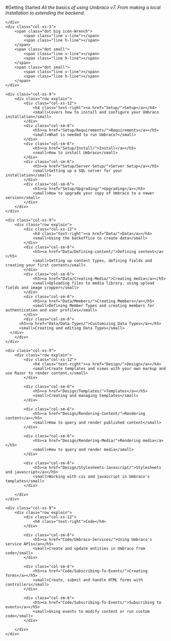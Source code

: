 #Getting Started
*All the basics of using Umbraco v7. From making a local installation to extending the backend.*

<div class="row implementation">
	<div class="col-sm-12"></div>
</div>

<div class="row">
	<div class="col-xs-3 point">

	</div>
	<div class="col-xs-3">
		<span class="dot big icon-Wrench">
			<span class="line v-line"></span>
			<span class="line h-line"></span>
		</span>
		<span class="dot small">
			<span class="line v-line"></span>
			<span class="line h-line"></span>
		</span>
		<span class="dot small">
			<span class="line v-line"></span>
			<span class="line h-line"></span>
		</span>
	</div>

	<div class="col-xs-9">
		<div class="row explain">
			<div class="col-xs-12">
				<h4 class="text-right"><a href="Setup/">Setup</a></h4>
				<small>Covers how to install and configure your Umbraco installation</small>
			</div>
			<div class="col-sm-6">
				<h5><a href="Setup/Requirements/">Requirements</a></h5>
				<small>What is needed to run Umbraco?</small>
			</div>
			<div class="col-sm-6">
				<h5><a href="Setup/Install/">Install</a></h5>
				<small>How to install Umbraco</small>
			</div>
			<div class="col-sm-6">
				<h5><a href="Setup/Server-Setup/">Server Setup</a></h5>
				<small>Setting up a SQL server for your installation</small>
			</div>
			<div class="col-sm-6">
				<h5><a href="Setup/Upgrading/">Upgrading</a></h5>
				<small>How to upgrade your copy of Umbraco to a newer version</small>
			</div>
		</div>
	</div>
</div>

<div class="row">
	<div class="col-xs-3">
		<span class="dot big  icon-untitled">
			<span class="line v-line top"></span>
			<span class="line v-line"></span>
			<span class="line h-line"></span>
		</span>
		<span class="dot small">
			<span class="line v-line"></span>
			<span class="line h-line"></span>
		</span>
		<span class="dot small">
			<span class="line v-line"></span>
			<span class="line h-line"></span>
		</span>
	</div>

	<div class="col-xs-9">
		<div class="row explain">
			<div class="col-xs-12">
				<h4 class="text-right"><a href="Data/">Data</a></h4>
				<small>Using the backoffice to create data</small>
			</div>
			<div class="col-sm-6">
				<h5><a href="Data/Defining-content/">Defining content</a></h5>
				<small>Setting up content types, defining fields and creating your first content</small>
			</div>
			<div class="col-sm-6">
				<h5><a href="Data/Creating-Media/">Creating media</a></h5>
				<small>Uploading files to media library, using upload fields and image cropper</small>
			</div>
			<div class="col-sm-6">
				<h5><a href="Data/Members/">Creating Members</a></h5>
				<small>Defining Member Types and creating members for authentication and user profiles</small>
			</div>
			<div class="col-sm-6">
          <h5><a href="Data/Data-Types/">Customizing Data Types</a></h5>
          <small>Creating and editing Data Types</small>
      </div>
		</div>
	</div>
</div>

<div class="row">
	<div class="col-xs-3">
		<span class="dot big icon-Palette">
			<span class="line v-line top"></span>
			<span class="line v-line"></span>
			<span class="line h-line"></span>
		</span>
		<span class="dot small">
			<span class="line v-line"></span>
			<span class="line h-line"></span>
		</span>
		<span class="dot small">
			<span class="line v-line"></span>
			<span class="line h-line"></span>
		</span>
	</div>

	<div class="col-xs-9">
		<div class="row explain">
			<div class="col-xs-12">
				<h4 class="text-right"><a href="Design/">Design</a></h4>
				<small>Create templates and views with your own markup and use Razor to render content.</small>
			</div>

			<div class="col-sm-6">
				<h5><a href="Design/Templates/">Templates</a></h5>
				<small>Creating and managing templates</small>
			</div>

			<div class="col-sm-6">
				<h5><a href="Design/Rendering-Content/">Rendering content</a></h5>
				<small>How to query and render published content</small>
			</div>

			<div class="col-sm-6">
				<h5><a href="Design/Rendering-Media/">Rendering media</a></h5>
				<small>How to query and render media</small>
			</div>

			<div class="col-sm-6">
				<h5><a href="Design/Stylesheets-Javascript/">Stylesheets and javascript</a></h5>
				<small>Working with css and javascript in Umbraco's templates</small>
			</div>

		</div>
	</div>
</div>

<div class="row">
	<div class="col-xs-3">
		<span class="dot big icon-Code">
			<span class="line v-line top"></span>
			<span class="line v-line"></span>
			<span class="line h-line"></span>
		</span>
		<span class="dot small">
			<span class="line v-line"></span>
			<span class="line h-line"></span>
		</span>
		<span class="dot small">
			<span class="line h-line"></span>
		</span>
	</div>

	<div class="col-xs-9">
		<div class="row explain">
			<div class="col-xs-12">
				<h4 class="text-right">Code</h4>
			</div>

			<div class="col-sm-6">
				<h5><a href="Code/Umbraco-Services/">Using Umbraco's service APIs</a></h5>
				<small>Create and update entities in Umbraco from code</small>
			</div>

			<div class="col-sm-6">
				<h5><a href="Code/Subscribing-To-Events/">Creating forms</a></h5>
				<small>Create, submit and handle HTML forms with controllers</small>
			</div>

			<div class="col-sm-6">
				<h5><a href="Code/Subscribing-To-Events/">Subscribing to events</a></h5>
				<small>Using events to modify content or run custom code</small>
			</div>

		</div>
	</div>
</div>
